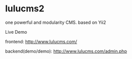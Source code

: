 # lulucms2
one powerful and modularity CMS. based on Yii2

Live Demo

frontend: http://www.lulucms.com/

backend(demo/demo): http://www.lulucms.com/admin.php
